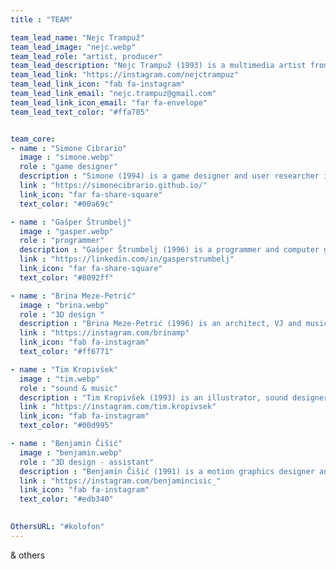 ```yaml
---
title : "TEAM"

team_lead_name: "Nejc Trampuž"
team_lead_image: "nejc.webp"
team_lead_role: "artist, producer"
team_lead_description: "Nejc Trampuž (1993) is a multimedia artist from Slovenia who graduated Cum Laude and received an award for his Master’s degree in photography at the Academy of Fine Arts and Design in Ljubljana. In the past years, he has been actively involved in environmental and ecological art projects (e.g. <a href=https://rooted-in-code.com//>Rooted in Code</a> & <a href=https://another-future-entirely.com/>Another Future Entirely</a>). His preferred means of expression is art collage, combined with experimentation with various contemporary technologies, media and approaches. Trampuž has held dozens of solo and group exhibitions in Slovenia and abroad, as well as had received multiple awards for his work, including highest prizes for his latest experimental film at international film festivals."
team_lead_link: "https://instagram.com/nejctrampuz"
team_lead_link_icon: "fab fa-instagram"
team_lead_link_email: "nejc.trampuz@gmail.com"
team_lead_link_icon_email: "far fa-envelope"
team_lead_text_color: "#ffa785"


team_core:
- name : "Simone Cibrario"
  image : "simone.webp"
  role : "game designer"
  description : "Simone (1994) is a game designer and user researcher interested in the intersections between play, storytelling and sustainability. He graduated with a MCs in Games from the IT University Copenhagen: his approach to game design is methodological and innovation-oriented. Simone has a broad set of skills, from advanced game design techniques, to 3D modeling, to production and in-engine development. He has interned at Memorable Games, as well as being the lead designer at Monobit Games: an educational game startup. "
  link : "https://simonecibrario.github.io/"
  link_icon: "far fa-share-square"
  text_color: "#00a69c"

- name : "Gašper Štrumbelj"
  image : "gasper.webp"
  role : "programmer"
  description : "Gašper Štrumbelj (1996) is a programmer and computer game developer working primarily in the mobile games industry. With a strong background in software development, he specializes in creating engaging and interactive experiences, leveraging his technical expertise to enhance gameplay mechanics and optimize performance."
  link : "https://linkedin.com/in/gasperstrumbelj"
  link_icon: "far fa-share-square"
  text_color: "#8092ff"

- name : "Brina Meze-Petrić"
  image : "brina.webp"
  role : "3D design "
  description : "Brina Meze-Petrić (1996) is an architect, VJ and musician. She obtained her master’s degree from architecture at the Akademie der bildenden Künste Wien (AT). Her favorite form of expression is 3D modeling, video, comics, infographics and collage."
  link : "https://instagram.com/brinamp"
  link_icon: "fab fa-instagram"
  text_color: "#ff6771"

- name : "Tim Kropivšek"
  image : "tim.webp"
  role : "sound & music"
  description : "Tim Kropivšek (1993) is an illustrator, sound designer and musician. His works comment on the human psyche, the values of contemporary society and environmental injustice. He obtained his Masters degree at the Academy of Fine Arts and Design in Ljubljana with the interactive sound installation A New Natural World. He is currently creating enigmatic soundscapes in a duo project Bellows on Titan."
  link : "https://instagram.com/tim.kropivsek"
  link_icon: "fab fa-instagram"
  text_color: "#00d995"

- name : "Benjamin Čišić"
  image : "benjamin.webp"
  role : "3D design - assistant"
  description : "Benjamin Čišić (1991) is a motion graphics designer and musician originally from Bosnia and Herzegovina, now living in Slovenia. Through seamless loops of audio and 3D animation, his work draws viewers into a surreal world of abstract forms and saturated colors. He’s also interested in various aspects of 3D design and concept art. Currently, he’s part of the ambient soundscape duo Bellows on Titan."
  link : "https://instagram.com/benjamincisic_"
  link_icon: "fab fa-instagram"
  text_color: "#edb340"
            

OthersURL: "#kolofon"
---
```


& others
